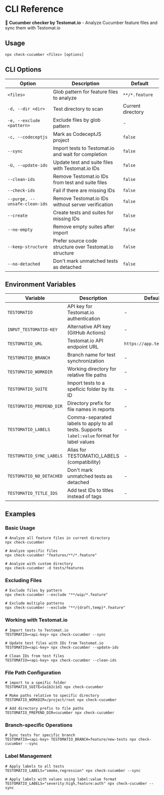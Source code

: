 # CLI Reference

🤩 **Cucumber checker by Testomat.io** - Analyze Cucumber feature files and sync them with Testomat.io

## Usage

```shell
npx check-cucumber <files> [options]
```

## CLI Options

| Option | Description | Default |
|--------|-------------|---------|
| `<files>` | Glob pattern for feature files to analyze | `**/*.feature` |
| `-d, --dir <dir>` | Test directory to scan | Current directory |
| `-e, --exclude <pattern>` | Exclude files by glob pattern | - |
| `-c, --codeceptjs` | Mark as CodeceptJS project | `false` |
| `--sync` | Import tests to Testomat.io and wait for completion | `false` |
| `-U, --update-ids` | Update test and suite files with Testomat.io IDs | `false` |
| `--clean-ids` | Remove Testomat.io IDs from test and suite files | `false` |
| `--check-ids` | Fail if there are missing IDs | `false` |
| `--purge, --unsafe-clean-ids` | Remove Testomat.io IDs without server verification | `false` |
| `--create` | Create tests and suites for missing IDs | `false` |
| `--no-empty` | Remove empty suites after import | `false` |
| `--keep-structure` | Prefer source code structure over Testomat.io structure | `false` |
| `--no-detached` | Don't mark unmatched tests as detached | `false` |

## Environment Variables

| Variable | Description | Default |
|----------|-------------|---------|
| `TESTOMATIO` | API key for Testomat.io authentication | - |
| `INPUT_TESTOMATIO-KEY` | Alternative API key (GitHub Actions) | - |
| `TESTOMATIO_URL` | Testomat.io API endpoint URL | `https://app.testomat.io` |
| `TESTOMATIO_BRANCH` | Branch name for test synchronization | - |
| `TESTOMATIO_WORKDIR` | Working directory for relative file paths | - |
| `TESTOMATIO_SUITE` | Import tests to a speficic folder by its ID | - |
| `TESTOMATIO_PREPEND_DIR` | Directory prefix for file names in reports | - |
| `TESTOMATIO_LABELS` | Comma-separated labels to apply to all tests. Supports `label:value` format for label values | - |
| `TESTOMATIO_SYNC_LABELS` | Alias for TESTOMATIO_LABELS (compatibility) | - |
| `TESTOMATIO_NO_DETACHED` | Don't mark unmatched tests as detached | - |
| `TESTOMATIO_TITLE_IDS` | Add test IDs to titles instead of tags | - |

## Examples

### Basic Usage

```shell
# Analyze all feature files in current directory
npx check-cucumber

# Analyze specific files
npx check-cucumber "features/**/*.feature"

# Analyze with custom directory
npx check-cucumber -d tests/features
```

### Excluding Files

```shell
# Exclude files by pattern
npx check-cucumber --exclude "**/wip/*.feature"

# Exclude multiple patterns
npx check-cucumber --exclude "**/{draft,temp}*.feature"
```

### Working with Testomat.io

```shell
# Import tests to Testomat.io
TESTOMATIO=<api-key> npx check-cucumber --sync

# Update test files with IDs from Testomat.io
TESTOMATIO=<api-key> npx check-cucumber --update-ids

# Clean IDs from test files
TESTOMATIO=<api-key> npx check-cucumber --clean-ids
```

### File Path Configuration

```shell
# import to a speific folder
TESTOMATIO_SUITE=Sa1b2c1d1 npx check-cucumber

# Make paths relative to specific directory
TESTOMATIO_WORKDIR=/project/root npx check-cucumber

# Add directory prefix to file paths
TESTOMATIO_PREPEND_DIR=cucumber npx check-cucumber
```

### Branch-specific Operations

```shell
# Sync tests for specific branch
TESTOMATIO=<api-key> TESTOMATIO_BRANCH=feature/new-tests npx check-cucumber --sync
```

### Label Management

```shell
# Apply labels to all tests
TESTOMATIO_LABELS="smoke,regression" npx check-cucumber --sync

# Apply labels with values using label:value format
TESTOMATIO_LABELS="severity:high,feature:auth" npx check-cucumber --sync
```
